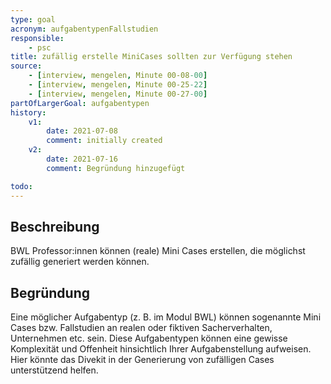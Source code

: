 ```yaml
---
type: goal
acronym: aufgabentypenFallstudien
responsible: 
    - psc
title: zufällig erstelle MiniCases sollten zur Verfügung stehen
source:
    - [interview, mengelen, Minute 00-08-00]
    - [interview, mengelen, Minute 00-25-22]
    - [interview, mengelen, Minute 00-27-00]
partOfLargerGoal: aufgabentypen
history:
    v1:
        date: 2021-07-08
        comment: initially created
    v2:
        date: 2021-07-16
        comment: Begründung hinzugefügt

todo: 
---
```


## Beschreibung

BWL Professor:innen können (reale) Mini Cases erstellen, die möglichst zufällig generiert werden können.

## Begründung

Eine möglicher Aufgabentyp (z. B. im Modul BWL) können sogenannte Mini Cases bzw. Fallstudien an realen oder fiktiven Sacherverhalten, Unternehmen etc. sein. Diese Aufgabentypen können eine gewisse Komplexität und Offenheit hinsichtlich Ihrer Aufgabenstellung aufweisen. Hier könnte das Divekit in der Generierung von zufälligen Cases unterstützend helfen.